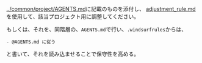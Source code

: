 <!-- .windsurfrules -->

[../common/project/AGENTS.md](../common/project/AGENTS.md)に記載のものを添付し、
[adjustment_rule.md](../../prompts/editor/adjustment_rule.md)を使用して、該当プロジェクト用に調整してください。

もしくは、それを、同階層の、`AGENTS.md`で行い、`.windsurfrules`からは、

```
- @AGENTS.md に従う
```

と書いて、それを読み込ませることで保守性を高める。
